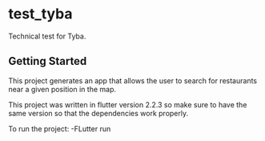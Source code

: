 # test_tyba

Technical test for Tyba.

## Getting Started

This project generates an app that allows the user to search for restaurants near a given position in the map.

This project was written in flutter version 2.2.3 so make sure to have the same version so that the dependencies work properly.

To run the project:
-FLutter run
